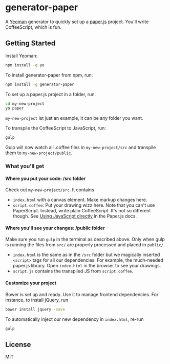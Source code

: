 # generator-paper

A [Yeoman](http://yeoman.io) generator to quickly set up a [paper.js](http://paperjs.org/) project. You'll write CoffeeScript, which is fun.

## Getting Started

Install Yeoman:

```bash
npm install -g yo
```

To install generator-paper from npm, run:

```bash
npm install -g generator-paper
```

To set up a paper.js project in a folder, run:
```bash
cd my-new-project
yo paper
```
`my-new-project` ist just an example, it can be any folder you want.

To transpile the CoffeeScript to JavaScript, run:
```bash
gulp
```
Gulp will now watch all .coffee files in `my-new-project/src` and transpile them to `my-new-project/public`.

### What you'll get

#### Where you put your code: /src folder

Check out `my-new-project/src`. It contains

*  `index.html` with a canvas element. Make markup changes here.
* `script.coffee`: Put your drawing wizz here. Note that you can't use PaperScript. Instead, write plain CoffeeScript. It's not so different though. See [Using JavaScript directly](http://paperjs.org/tutorials/getting-started/using-javascript-directly/) in the Paper.js docs.

#### Where you'll see your changes: /public folder

Make sure you run `gulp` in the terminal as described above. Only when gulp is running the files from `src/` are properly processed and placed in `public/`.

*  `index.html` is the same as in the `/src` folder but we magically inserted `<script>` tags for all our dependencies. For example, the much-needed paper.js library. Open `index.html` in the browser to see your drawings.
* `script.js` contains the transpiled JS from `script.coffee`.

#### Customize your project

Bower is set up and ready. Use it to manage frontend dependencies. For instance, to install jQuery, run

```bash
bower install jquery -save
```

To automatically inject our new dependency in `index.html`, re-run

```bash
gulp
```

## License

MIT
